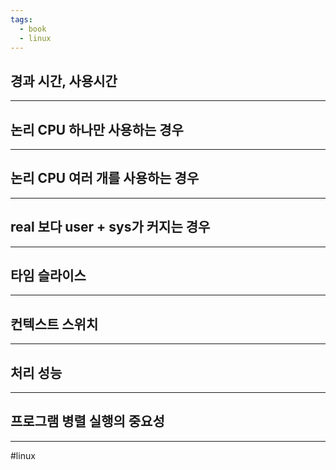 ```yaml
---
tags:
  - book
  - linux
---
```

## 경과 시간, 사용시간

---
## 논리 CPU 하나만 사용하는 경우

---
## 논리 CPU 여러 개를 사용하는 경우

---
## real 보다 user + sys가 커지는 경우

---
## 타임 슬라이스

---
## 컨텍스트 스위치

---
## 처리 성능

---
## 프로그램 병렬 실행의 중요성

---
#linux 